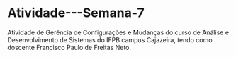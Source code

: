 # Atividade---Semana-7
Atividade de Gerência de Configurações e Mudanças do curso de Análise e Desenvolvimento de Sistemas do IFPB campus Cajazeira, 
tendo como doscente Francisco Paulo de Freitas Neto.
